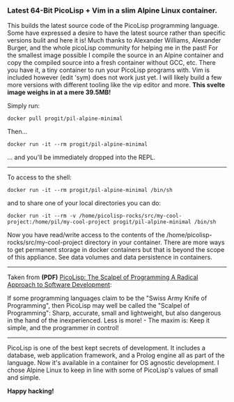 ### Latest 64-Bit PicoLisp + Vim in a slim Alpine Linux container.

This builds the latest source code of the PicoLisp programming language.  Some have expressed a desire to have the latest source rather than specific versions bulit and here it is!  Much thanks to Alexander Williams, Alexander Burger, and the whole picoLisp community for helping me in the past!  For the smallest image possible I compile the source in an Alpine container and copy the compiled source into a fresh container without GCC, etc.  There you have it, a tiny container to run your PicoLisp programs with. Vim is included however (edit 'sym) does not work just yet.  I will likely build a few more versions with different tooling like the vip editor and more.  **This svelte image weighs in at a mere 39.5MB!**

Simply run:
``` code
docker pull progit/pil-alpine-minimal
```
Then...
``` code
docker run -it --rm progit/pil-alpine-minimal 
```
... and you'll be immediately dropped into the REPL.
___

To access to the shell:

``` code
docker run -it --rm progit/pil-alpine-minimal /bin/sh
```

and to share one of your local directories you can do:

``` code
docker run -it --rm -v /home/picolisp-rocks/src/my-cool-project:/home/pil/my-cool-project progit/pil-alpine-minimal /bin/sh
```

Now you have read/write access to the contents of the /home/picolisp-rocks/src/my-cool-project directory in your container.  There are more ways to get permanent storage in docker containers but that is beyond the scope of this appliance.  See data volumes and data persistence in containers.
___

Taken from **(PDF)** [PicoLisp: The Scalpel of Programming A Radical Approach to Software Development](picolisp.com/wiki/!pdf?-B1103):

If some programming languages claim to be the "Swiss Army Knife of Programming", then PicoLisp may well be called the "Scalpel of Programming": Sharp, accurate, small and lightweight, but also dangerous in the hand of the inexperienced. Less is more! - The maxim is: Keep it simple, and the programmer in control!

___

PicoLisp is one of the best kept secrets of development.  It includes a database, web application framework, and a Prolog engine all as part of the language. Now it's available in a container for OS agnostic development.  I chose Alpine Linux to keep in line with some of PicoLisp's values of small and simple.

**Happy hacking!**
